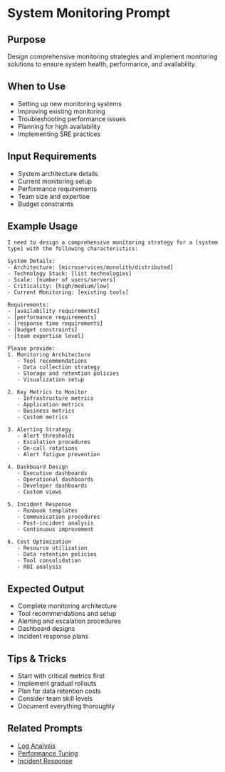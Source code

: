 # System Monitoring Prompt

## Purpose
Design comprehensive monitoring strategies and implement monitoring solutions to ensure system health, performance, and availability.

## When to Use
- Setting up new monitoring systems
- Improving existing monitoring
- Troubleshooting performance issues
- Planning for high availability
- Implementing SRE practices

## Input Requirements
- System architecture details
- Current monitoring setup
- Performance requirements
- Team size and expertise
- Budget constraints

## Example Usage

```prompt
I need to design a comprehensive monitoring strategy for a [system type] with the following characteristics:

System Details:
- Architecture: [microservices/monolith/distributed]
- Technology Stack: [list technologies]
- Scale: [number of users/servers]
- Criticality: [high/medium/low]
- Current Monitoring: [existing tools]

Requirements:
- [availability requirements]
- [performance requirements]
- [response time requirements]
- [budget constraints]
- [team expertise level]

Please provide:
1. Monitoring Architecture
   - Tool recommendations
   - Data collection strategy
   - Storage and retention policies
   - Visualization setup

2. Key Metrics to Monitor
   - Infrastructure metrics
   - Application metrics
   - Business metrics
   - Custom metrics

3. Alerting Strategy
   - Alert thresholds
   - Escalation procedures
   - On-call rotations
   - Alert fatigue prevention

4. Dashboard Design
   - Executive dashboards
   - Operational dashboards
   - Developer dashboards
   - Custom views

5. Incident Response
   - Runbook templates
   - Communication procedures
   - Post-incident analysis
   - Continuous improvement

6. Cost Optimization
   - Resource utilization
   - Data retention policies
   - Tool consolidation
   - ROI analysis
```

## Expected Output
- Complete monitoring architecture
- Tool recommendations and setup
- Alerting and escalation procedures
- Dashboard designs
- Incident response plans

## Tips & Tricks
- Start with critical metrics first
- Implement gradual rollouts
- Plan for data retention costs
- Consider team skill levels
- Document everything thoroughly

## Related Prompts
- [Log Analysis](./log-analysis.md)
- [Performance Tuning](./performance-tuning.md)
- [Incident Response](./incident-response.md)
